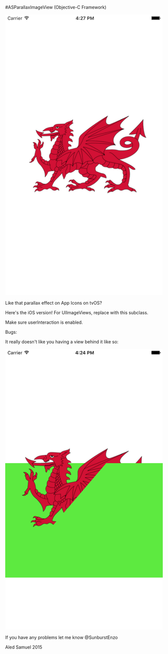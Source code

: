 #ASParallaxImageView (Objective-C Framework)

![Preview in the demo app](/Preview.png)

Like that parallax effect on App Icons on tvOS?

Here's the iOS version! For UIImageViews, replace with this subclass.

Make sure userInteraction is enabled.



Bugs:

It really doesn't like you having a view behind it like so:

![Bug when in front of a UIView](/Bug01.png)


If you have any problems let me know @SunburstEnzo

Aled Samuel 2015